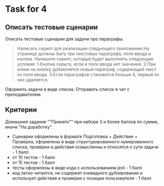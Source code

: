 # Task for 4

## Описать тестовые сценарии

Описать тестовые сценарии для задачи про параграфы.

> Написать скрипт для реализации следующего приложения.На странице должны быть три текстовых параграфа, поле ввода и кнопка. Напишите скрипт, который будет выполнять следующие условия:
> 1.Кнопка скрыта, если в поле ввода нет значения.
> 2.При клике на кнопку добавляется новый параграф, содержащий текст из поля ввода.
> 3.Если параграфов становится больше 4, первый из них удаляется.

Оформить задачи в виде списка. Отправить список в чат с преподавателем.

## Критерии

Домашнее задание ""Принято"" при наборе 3 и более баллов по сумме, иначе "На доработку".

- Сценарии оформлены в формате Подготовка + Действие + Проверка, оформлены в виде структурированного нумерованного списка, проверки и действия осмысленны и относятся к сути задачи - 1 балл
- от 10 тестов - 1 балл
- от 15 тестов - 1 балл
- тесты оформлены в виде кода с использованием jest - 1 балл
- код легко читается, не содержит очевидного дублирования и использует действия и проверки с позиции пользователя - 1 балл
